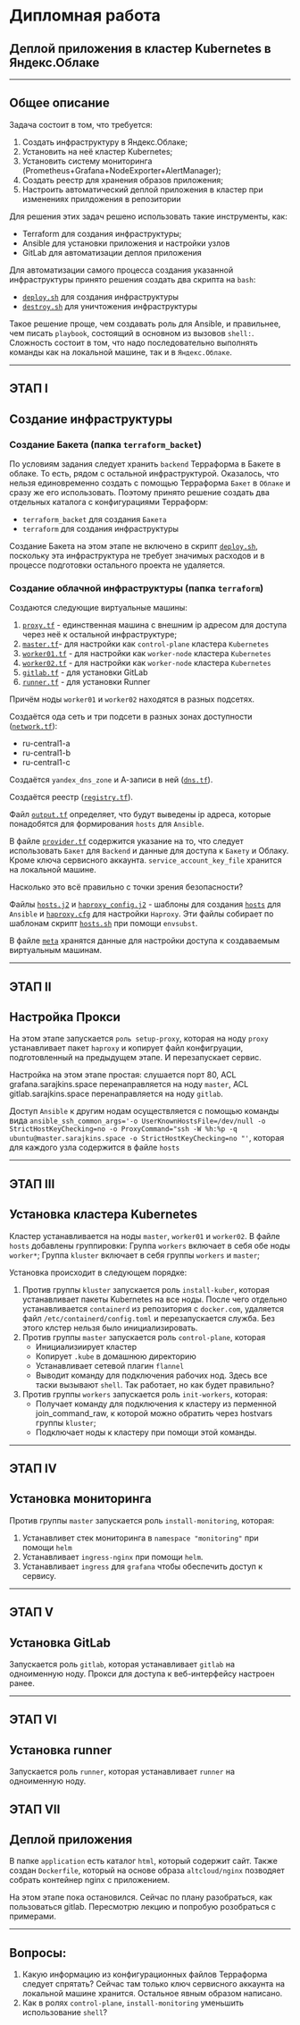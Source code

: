 # Дипломная работа
## Деплой приложения в кластер Kubernetes в Яндекс.Облаке

---

## Общее описание
Задача состоит в том, что требуется:
1. Создать инфраструктуру в Яндекс.Облаке;
2. Установить на неё кластер Kubernetes;
3. Установить систему мониторинга (Prometheus+Grafana+NodeExporter+AlertManager);
4. Создать реестр для хранения образов приложения;
5. Настроить автоматический деплой приложения в кластер при изменениях прилдожения в репозитории

Для решения этих задач решено использовать такие инструменты, как:
- Terraform для создания инфраструктуры;
- Ansible для установки приложения и настройки узлов
- GitLab для автоматизации деплоя приложения
 
Для автоматизации самого процесса создания указанной инфраструктуры принято решения создать два скрипта на `bash`:
- [`deploy.sh`](./deploy.sh) для создания инфраструктуры
- [`destroy.sh`](./destroy.sh) для уничтожения инфраструктуры

Такое решение проще, чем создавать роль для Ansible, и правильнее, чем писать `playbook`, состоящий в основном из вызовов `shell:`. Сложность состоит в том, что надо последовательно выполнять команды как на локальной машине, так и в `Яндекс.Облаке`.

---
## ЭТАП I
## Создание инфраструктуры

### Создание Бакета (папка `terraform_backet`)
По условиям задания следует хранить `backend` Терраформа в Бакете в облаке. То есть, рядом с остальной инфраструктурой. Оказалось, что нельзя единовременно создать с помощью Терраформа `Бакет` в `Облаке` и сразу же его использовать. 
Поэтому принято решение создать два отдельных каталога с конфигурациями Терраформ:
- `terraform_backet` для создания `Бакета`
- `terraform` для создания инфраструктуры

Создание Бакета на этом этапе не включено в скрипт [`deploy.sh`](./deploy.sh), поскольку эта инфраструктура не требует значимых расходов и в процессе подготовки остального проекта не удаляется.

### Создание облачной инфраструктуры (папка `terraform`)

Создаются следующие виртуальные машины:
1. [`proxy.tf`](/terraform/proxy.tf) - единственная машина с внешним ip адресом для доступа через неё к остальной инфраструктуре;
2. [`master.tf`](/terraform/master.tf)- для настройки как `control-plane` кластера `Kubernetes`
3. [`worker01.tf`](/terraform/worker01.tf) - для настройки как `worker-node` кластера `Kubernetes`
4. [`worker02.tf`](/terraform/worker02.tf) - для настройки как `worker-node` кластера `Kubernetes`
5. [`gitlab.tf`](/terraform/gitlab.tf) - для установки GitLab
6. [`runner.tf`](/terraform/runner.tf) - для установки Runner

Причём ноды `worker01` и `worker02` находятся в разных подсетях.

Создаётся ода сеть и три подсети в разных зонах доступности ([`network.tf`](/terraform/network.tf)):
- ru-central1-a
- ru-central1-b
- ru-central1-c

Создаётся `yandex_dns_zone` и А-записи в ней ([`dns.tf`](/terraform/dns.tf)).

Создаётся реестр ([`registry.tf`](/terraform/registry.tf)).

Файл [`output.tf`](/terraform/output.tf) определяет, что будут выведены ip адреса, которые понадобятся для формирования `hosts` для `Ansible`.

В файле [`provider.tf`](/terraform/provider.tf) содержится указание на то, что следует использовать `Бакет` для `Backend` и данные для доступа к `Бакету` и Облаку. Кроме ключа сервисного аккаунта. `service_account_key_file` хранится на локальной машине. 

Насколько это всё правильно с точки зрения безопасности?

Файлы [`hosts.j2`](/terraform/hosts.j2) и [`haproxy_config.j2`](/terraform/haproxy_config.j2) - шаблоны для создания [`hosts`](/ansible/inventory/hosts) для `Ansible` и [`haproxy.cfg`](/ansible/playbooks/roles/setup-proxy/files/haproxy.cfg) для настройки `Haproxy`.
Эти файлы собирает по шаблонам скрипт [`hosts.sh`](/terraform/hosts.sh) при помощи `envsubst`.

   В файле [`meta`](/terraform/meta) хранятся данные для настройки доступа к создаваемым виртуальным машинам.

---
## ЭТАП II 
## Настройка Прокси

На этом этапе запускается `роль setup-proxy`, которая на ноду `proxy` устанавливает пакет `haproxy` и копирует файл конфигруации, подготовленный на предыдущем этапе.
И перезапускает сервис.

Настройка на этом этапе простая: слушается порт 80, ACL grafana.sarajkins.space перенаправляется на ноду `master`, ACL gitlab.sarajkins.space перенаправляется на ноду `gitlab`.

Доступ `Ansible` к другим нодам осуществляется с помощью команды вида `ansible_ssh_common_args='-o UserKnownHostsFile=/dev/null -o StrictHostKeyChecking=no -o ProxyCommand="ssh -W %h:%p -q ubuntu@master.sarajkins.space -o StrictHostKeyChecking=no "'`, которая для каждого узла содержится в файле `hosts`

---
## ЭТАП III 
## Установка кластера Kubernetes

Кластер устанавливается на ноды `master`, `worker01` и `worker02`. 
В файле `hosts` добавлены группировки:
Группа `workers` включает в себя обе ноды `worker*`;
Группа `kluster` включает в себя группы `workers` и `master`;

Установка происходит в следующем порядке:
1. Против группы `kluster` запускается роль `install-kuber`, которая устанавливает пакеты Kubernetes на все ноды. После чего отдельно устанавливается `containerd` из репозитория с `docker.com`, удаляется файл `/etc/containerd/config.toml` и перезапускается служба.
Без этого клстер нельзя было инициализировать.
2. Против группы `master` запускается роль `control-plane`, которая
   - Инициализиирует кластер
   - Копирует `.kube` в домашнюю директорию
   - Устанавливает сетевой плагин `flannel`
   - Выводит команду для подключения рабочих нод.
  Здесь все таски вызывают `shell`. Так работает, но как будет правильно?
3. Против группы `workers` запускается роль `init-workers`, которая:
   - Получает команду для подключения к кластеру из перменной join_command_raw, к которой можно обратить через hostvars группы `kluster`;
   - Подключает ноды к кластеру при помощи этой команды.
   
---
## ЭТАП IV 
## Установка мониторинга
Против группы `master` запускается роль `install-monitoring`, которая:
1. Устанавливет стек мониторинга в `namespace "monitoring"` при помощи `helm`
2. Устанавливает `ingress-nginx` при помощи `helm`.
3. Устанавливает `ingress` для `grafana` чтобы обеспечить доступ к сервису.

---
## ЭТАП V 
## Установка GitLab
Запускается роль `gitlab`, которая устанавливает `gitlab` на одноименную ноду. Прокси для доступа к веб-интерфейсу настроен ранее.

---
## ЭТАП VI 
## Установка runner
Запускается роль `runner`, которая устанавливает `runner` на одноименную ноду.

## ЭТАП VII 
## Деплой приложения
В папке `application` есть каталог `html`, который содержит сайт.
Также создан `Dockerfile`, который на основе образа `altcloud/nginx` позводяет собрать контейнер nginx с приложением.

На этом этапе пока остановился.
Сейчас по плану разобраться, как пользоваться gitlab. Пересмотрю лекцию и попробую розобраться с примерами.

---
## Вопросы:
1. Какую информацию из конфигурационных файлов Терраформа следует спрятать? Сейчас там только ключ сервисного аккаунта на локальной машине хранится. Остальное явным образом написано.
2. Как в ролях `control-plane`, `install-monitoring` уменьшить использование `shell`?